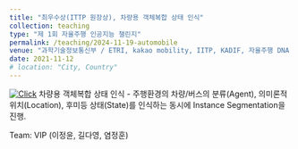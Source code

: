 ```yaml
---
title: "최우수상(ITTP 원장상), 차량용 객체복합 상태 인식"
collection: teaching
type: "제 1회 자율주행 인공지능 챌린지"
permalink: /teaching/2024-11-19-automobile
venue: "과학기술정보통신부 / ETRI, kakao mobility, IITP, KADIF, 자율주행 DNA 기술포럼"
date: 2021-11-12
# location: "City, Country"
---
```

[![Click](https://img.icons8.com/?size=100&id=11202&format=png&color=000000)](https://www.msit.go.kr/bbs/view.do?sCode=user&mId=113&mPid=238&pageIndex=&bbsSeqNo=94&nttSeqNo=3185130&searchOpt=ALL&searchTxt=) 차량용 객체복합 상태 인식 - 주행환경의 차량/버스의 분류(Agent), 의미론적 위치(Location), 후미등 상태(State)를 인식하는 동시에 Instance Segmentation을 진행.

Team: VIP (이정윤, 길다영, 염정훈)
